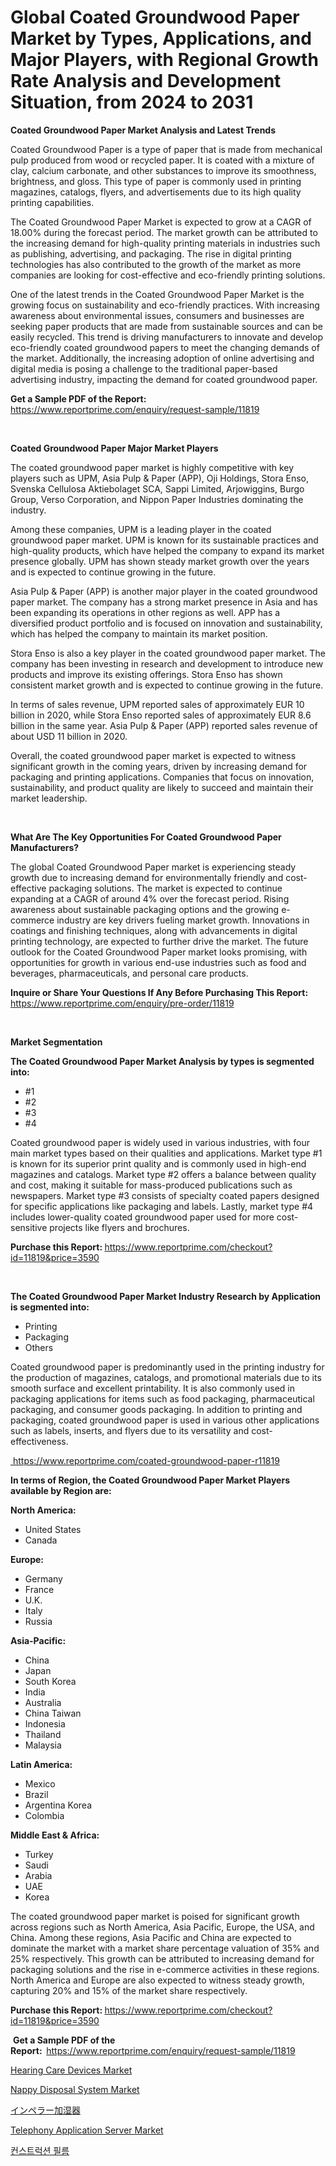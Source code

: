 <p><h1>Global Coated Groundwood Paper Market by Types, Applications, and Major Players, with Regional Growth Rate Analysis and Development Situation, from 2024 to 2031</h1></p><p><strong>Coated Groundwood Paper Market Analysis and Latest Trends</strong></p>
<p><p>Coated Groundwood Paper is a type of paper that is made from mechanical pulp produced from wood or recycled paper. It is coated with a mixture of clay, calcium carbonate, and other substances to improve its smoothness, brightness, and gloss. This type of paper is commonly used in printing magazines, catalogs, flyers, and advertisements due to its high quality printing capabilities.</p><p>The Coated Groundwood Paper Market is expected to grow at a CAGR of 18.00% during the forecast period. The market growth can be attributed to the increasing demand for high-quality printing materials in industries such as publishing, advertising, and packaging. The rise in digital printing technologies has also contributed to the growth of the market as more companies are looking for cost-effective and eco-friendly printing solutions.</p><p>One of the latest trends in the Coated Groundwood Paper Market is the growing focus on sustainability and eco-friendly practices. With increasing awareness about environmental issues, consumers and businesses are seeking paper products that are made from sustainable sources and can be easily recycled. This trend is driving manufacturers to innovate and develop eco-friendly coated groundwood papers to meet the changing demands of the market. Additionally, the increasing adoption of online advertising and digital media is posing a challenge to the traditional paper-based advertising industry, impacting the demand for coated groundwood paper.</p></p>
<p><strong>Get a Sample PDF of the Report:&nbsp;</strong> <a href="https://www.reportprime.com/enquiry/request-sample/11819">https://www.reportprime.com/enquiry/request-sample/11819</a></p>
<p>&nbsp;</p>
<p><strong>Coated Groundwood Paper Major Market Players</strong></p>
<p><p>The coated groundwood paper market is highly competitive with key players such as UPM, Asia Pulp & Paper (APP), Oji Holdings, Stora Enso, Svenska Cellulosa Aktiebolaget SCA, Sappi Limited, Arjowiggins, Burgo Group, Verso Corporation, and Nippon Paper Industries dominating the industry.</p><p>Among these companies, UPM is a leading player in the coated groundwood paper market. UPM is known for its sustainable practices and high-quality products, which have helped the company to expand its market presence globally. UPM has shown steady market growth over the years and is expected to continue growing in the future.</p><p>Asia Pulp & Paper (APP) is another major player in the coated groundwood paper market. The company has a strong market presence in Asia and has been expanding its operations in other regions as well. APP has a diversified product portfolio and is focused on innovation and sustainability, which has helped the company to maintain its market position.</p><p>Stora Enso is also a key player in the coated groundwood paper market. The company has been investing in research and development to introduce new products and improve its existing offerings. Stora Enso has shown consistent market growth and is expected to continue growing in the future.</p><p>In terms of sales revenue, UPM reported sales of approximately EUR 10 billion in 2020, while Stora Enso reported sales of approximately EUR 8.6 billion in the same year. Asia Pulp & Paper (APP) reported sales revenue of about USD 11 billion in 2020.</p><p>Overall, the coated groundwood paper market is expected to witness significant growth in the coming years, driven by increasing demand for packaging and printing applications. Companies that focus on innovation, sustainability, and product quality are likely to succeed and maintain their market leadership.</p></p>
<p>&nbsp;</p>
<p><strong>What Are The Key Opportunities For Coated Groundwood Paper Manufacturers?</strong></p>
<p><p>The global Coated Groundwood Paper market is experiencing steady growth due to increasing demand for environmentally friendly and cost-effective packaging solutions. The market is expected to continue expanding at a CAGR of around 4% over the forecast period. Rising awareness about sustainable packaging options and the growing e-commerce industry are key drivers fueling market growth. Innovations in coatings and finishing techniques, along with advancements in digital printing technology, are expected to further drive the market. The future outlook for the Coated Groundwood Paper market looks promising, with opportunities for growth in various end-use industries such as food and beverages, pharmaceuticals, and personal care products.</p></p>
<p><strong>Inquire or Share Your Questions If Any Before Purchasing This Report:</strong> <a href="https://www.reportprime.com/enquiry/pre-order/11819">https://www.reportprime.com/enquiry/pre-order/11819</a></p>
<p>&nbsp;</p>
<p><strong>Market Segmentation</strong></p>
<p><strong>The Coated Groundwood Paper Market Analysis by types is segmented into:</strong></p>
<p><ul><li>#1</li><li>#2</li><li>#3</li><li>#4</li></ul></p>
<p><p>Coated groundwood paper is widely used in various industries, with four main market types based on their qualities and applications. Market type #1 is known for its superior print quality and is commonly used in high-end magazines and catalogs. Market type #2 offers a balance between quality and cost, making it suitable for mass-produced publications such as newspapers. Market type #3 consists of specialty coated papers designed for specific applications like packaging and labels. Lastly, market type #4 includes lower-quality coated groundwood paper used for more cost-sensitive projects like flyers and brochures.</p></p>
<p><strong>Purchase this Report:&nbsp;</strong><a href="https://www.reportprime.com/checkout?id=11819&price=3590">https://www.reportprime.com/checkout?id=11819&price=3590</a></p>
<p>&nbsp;</p>
<p><strong>The Coated Groundwood Paper Market Industry Research by Application is segmented into:</strong></p>
<p><ul><li>Printing</li><li>Packaging</li><li>Others</li></ul></p>
<p><p>Coated groundwood paper is predominantly used in the printing industry for the production of magazines, catalogs, and promotional materials due to its smooth surface and excellent printability. It is also commonly used in packaging applications for items such as food packaging, pharmaceutical packaging, and consumer goods packaging. In addition to printing and packaging, coated groundwood paper is used in various other applications such as labels, inserts, and flyers due to its versatility and cost-effectiveness.</p></p>
<p><a href="https://www.reportprime.com/coated-groundwood-paper-r11819">&nbsp;https://www.reportprime.com/coated-groundwood-paper-r11819</a></p>
<p><strong>In terms of Region, the Coated Groundwood Paper Market Players available by Region are:</strong></p>
<p>
    <p> <strong> North America: </strong>
        <ul>
            <li>United States</li>
            <li>Canada</li>
        </ul>
        </p> 
    <p> <strong> Europe: </strong>
        <ul>
            <li>Germany</li>
            <li>France</li>
            <li>U.K.</li>
            <li>Italy</li>
            <li>Russia</li>
        </ul>
        </p> 
    <p> <strong> Asia-Pacific: </strong>
        <ul>
            <li>China</li>
            <li>Japan</li>
            <li>South Korea</li>
            <li>India</li>
            <li>Australia</li>
            <li>China Taiwan</li>
            <li>Indonesia</li>
            <li>Thailand</li>
            <li>Malaysia</li>
        </ul>
        </p> 
    <p> <strong> Latin America: </strong>
        <ul>
            <li>Mexico</li>
            <li>Brazil</li>
            <li>Argentina Korea</li>
            <li>Colombia</li>
        </ul>
        </p> 
    <p> <strong> Middle East & Africa: </strong>
        <ul>
            <li>Turkey</li>
            <li>Saudi</li>
            <li>Arabia</li>
            <li>UAE</li>
            <li>Korea</li>
        </ul>
    </p>
    </p>
<p><p>The coated groundwood paper market is poised for significant growth across regions such as North America, Asia Pacific, Europe, the USA, and China. Among these regions, Asia Pacific and China are expected to dominate the market with a market share percentage valuation of 35% and 25% respectively. This growth can be attributed to increasing demand for packaging solutions and the rise in e-commerce activities in these regions. North America and Europe are also expected to witness steady growth, capturing 20% and 15% of the market share respectively.</p></p>
<p><strong>Purchase this Report: </strong><a href="https://www.reportprime.com/checkout?id=11819&price=3590">https://www.reportprime.com/checkout?id=11819&price=3590</a></p>
<p>&nbsp;<strong>Get a Sample PDF of the Report:&nbsp;&nbsp;</strong><a href="https://www.reportprime.com/enquiry/request-sample/11819">https://www.reportprime.com/enquiry/request-sample/11819</a></p>
<p><strong></strong></p>
<p><p><a href="https://medium.com/@abdulkoss1996/future-trends-in-global-hearing-care-devices-market-market-insights-and-analysis-from-2024-to-2031-3666ac8cd480">Hearing Care Devices Market</a></p><p><a href="https://www.linkedin.com/pulse/nappy-disposal-system-market-forecast-global-trends-analysis-scgye">Nappy Disposal System Market</a></p><p><a href="https://medium.com/@donnell4596/%E3%82%A4%E3%83%B3%E3%83%9A%E3%83%A9%E5%8A%A0%E6%B9%BF%E5%99%A8%E5%B8%82%E5%A0%B4-%E3%82%B0%E3%83%AD%E3%83%BC%E3%83%90%E3%83%AB%E5%B8%82%E5%A0%B4%E3%82%B7%E3%82%A7%E3%82%A2%E3%81%A8%E3%83%A9%E3%83%B3%E3%82%AD%E3%83%B3%E3%82%B0-%E5%85%A8%E4%BD%93%E7%9A%84%E3%81%AA%E8%B2%A9%E5%A3%B2%E3%81%A8%E9%9C%80%E8%A6%81%E3%81%AE%E4%BA%88%E6%B8%AC2024%E5%B9%B4-2031%E5%B9%B4-fd74aaf54d75">インペラー加湿器</a></p><p><a href="https://issuu.com/reportprime-2/docs/telephony-application-server-market-size-2030.pptx">Telephony Application Server Market</a></p><p><a href="https://medium.com/@clairhane2023/%EA%B8%80%EB%A1%9C%EB%B2%8C-%EA%B1%B4%EC%84%A4-%ED%95%84%EB%A6%84-%EC%8B%9C%EC%9E%A5-%EA%B7%9C%EB%AA%A8-%EB%B0%8F-%EC%8B%9C%EC%9E%A5-%EB%8F%99%ED%96%A5-%EB%B6%84%EC%84%9D-%EC%A7%80%EC%97%AD%EB%B3%84-%EC%A0%84%EB%A7%9D-%EA%B2%BD%EC%9F%81-%EC%A0%84%EB%9E%B5-%EC%98%88%EC%B8%A1%EC%9D%80-2024%EB%85%84%EB%B6%80%ED%84%B0-2031%EB%85%84%EA%B9%8C%EC%A7%80%EC%9E%85%EB%8B%88%EB%8B%A4-8a6dd39ace34">컨스트럭션 필름</a></p></p>